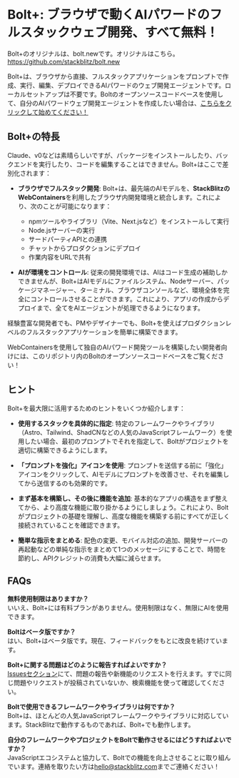 # Bolt+: ブラウザで動くAIパワードのフルスタックウェブ開発、すべて無料！

Bolt+のオリジナルは、bolt.newです。オリジナルはこちら。https://github.com/stackblitz/bolt.new

Bolt+は、ブラウザから直接、フルスタックアプリケーションをプロンプトで作成、実行、編集、デプロイできるAIパワードのウェブ開発エージェントです。ローカルセットアップは不要です。Boltのオープンソースコードベースを使用して、自分のAIパワードウェブ開発エージェントを作成したい場合は、[こちらをクリックして始めてください！](./CONTRIBUTING.md)

## Bolt+の特長

Claude、v0などは素晴らしいですが、パッケージをインストールしたり、バックエンドを実行したり、コードを編集することはできません。Bolt+はここで差別化されます：

- **ブラウザでフルスタック開発**: Bolt+は、最先端のAIモデルを、**StackBlitzのWebContainers**を利用したブラウザ内開発環境と統合します。これにより、次のことが可能になります：
  - npmツールやライブラリ（Vite、Next.jsなど）をインストールして実行
  - Node.jsサーバーの実行
  - サードパーティAPIとの連携
  - チャットからプロダクションにデプロイ
  - 作業内容をURLで共有

- **AIが環境をコントロール**: 従来の開発環境では、AIはコード生成の補助しかできませんが、Bolt+はAIモデルにファイルシステム、Nodeサーバー、パッケージマネージャー、ターミナル、ブラウザコンソールなど、環境全体を完全にコントロールさせることができます。これにより、アプリの作成からデプロイまで、全てをAIエージェントが処理できるようになります。

経験豊富な開発者でも、PMやデザイナーでも、Bolt+を使えばプロダクションレベルのフルスタックアプリケーションを簡単に構築できます。

WebContainersを使用して独自のAIパワード開発ツールを構築したい開発者向けには、このリポジトリ内のBoltのオープンソースコードベースをご覧ください！

## ヒント

Bolt+を最大限に活用するためのヒントをいくつか紹介します：

- **使用するスタックを具体的に指定**: 特定のフレームワークやライブラリ（Astro、Tailwind、ShadCNなどの人気のJavaScriptフレームワーク）を使用したい場合、最初のプロンプトでそれを指定して、Boltがプロジェクトを適切に構築できるようにします。

- **「プロンプトを強化」アイコンを使用**: プロンプトを送信する前に「強化」アイコンをクリックして、AIモデルにプロンプトを改善させ、それを編集してから送信するのも効果的です。

- **まず基本を構築し、その後に機能を追加**: 基本的なアプリの構造をまず整えてから、より高度な機能に取り掛かるようにしましょう。これにより、Boltがプロジェクトの基礎を理解し、高度な機能を構築する前にすべてが正しく接続されていることを確認できます。

- **簡単な指示をまとめる**: 配色の変更、モバイル対応の追加、開発サーバーの再起動などの単純な指示をまとめて1つのメッセージにすることで、時間を節約し、APIクレジットの消費も大幅に減らせます。

## FAQs

**無料使用制限はありますか？**  
いいえ、Bolt+には有料プランがありません。使用制限はなく、無限にAIを使用できます。

**Boltはベータ版ですか？**  
はい、Bolt+はベータ版です。現在、フィードバックをもとに改良を続けています。

**Bolt+に関する問題はどのように報告すればよいですか？**  
[Issuesセクション](https://github.com/raidesuuu/bolt.new/issues)にて、問題の報告や新機能のリクエストを行えます。すでに同じ問題やリクエストが投稿されていないか、検索機能を使って確認してください。

**Boltで使用できるフレームワークやライブラリは何ですか？**  
Bolt+は、ほとんどの人気JavaScriptフレームワークやライブラリに対応しています。StackBlitzで動作するものであれば、Bolt+でも動作します。

**自分のフレームワークやプロジェクトをBoltで動作させるにはどうすればよいですか？**  
JavaScriptエコシステムと協力して、Boltでの機能を向上させることに取り組んでいます。連絡を取りたい方は[hello@stackblitz.com](mailto:hello@stackblitz.com)までご連絡ください！
